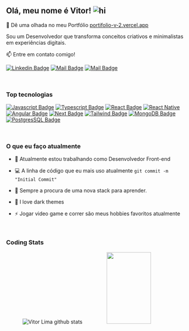 ## Olá, meu nome é Vitor! <img src="https://user-images.githubusercontent.com/1303154/88677602-1635ba80-d120-11ea-84d8-d263ba5fc3c0.gif" width="28px" height="28px" alt="hi">

🚀 Dê uma olhada no meu Portfólio [portifolio-v-2.vercel.app](https://portifolio-v-2.vercel.app/)

Sou um Desenvolvedor que transforma conceitos criativos e minimalistas em experiências digitais.

:mailbox: Entre em contato comigo!


[![Linkedin Badge](https://img.shields.io/badge/LinkedIn-0077B5?style=for-the-badge&logo=linkedin&logoColor=white)](https://www.linkedin.com/in/vitor-lima-591aa4146) [![Mail Badge](https://img.shields.io/badge/Instagram-E4405F?style=for-the-badge&logo=instagram&logoColor=white)](https://www.instagram.com/v_nasc.000x) [![Mail Badge](https://img.shields.io/badge/Gmail-D14836?style=for-the-badge&logo=gmail&logoColor=white)](mailto:vitornascimento923@gmail.com)

<br/>

### Top tecnologias

[![Javascript Badge](https://img.shields.io/badge/JavaScript-000?style=for-the-badge&logo=javascript&logoColor=F7DF1E)](#)
[![Typescript Badge](https://img.shields.io/badge/TypeScript-007ACC?style=for-the-badge&logo=typescript&logoColor=white)](#)
[![React Badge](https://img.shields.io/badge/React%20js-000?style=for-the-badge&logo=react&logoColor=61DAFB)](#)
[![React Native](https://img.shields.io/badge/React_Native-20232A?style=for-the-badge&logo=react&logoColor=61DAFB)](#) 
[![Angular Badge](https://img.shields.io/badge/Angular-DD0031?style=for-the-badge&logo=angular&logoColor=white)](#) 
[![Next Badge](https://img.shields.io/badge/next%20js-000000?style=for-the-badge&logo=nextdotjs&logoColor=white)](#) 
[![Tailwind Badge](https://img.shields.io/badge/Tailwind_CSS-38B2AC?style=for-the-badge&logo=tailwind-css&logoColor=white)](#)
[![MongoDB Badge](https://img.shields.io/badge/MongoDB-4EA94B?style=for-the-badge&logo=mongodb&logoColor=white)](#)
[![PostgresSQL Badge](https://img.shields.io/badge/PostgreSQL-316192?style=for-the-badge&logo=postgresql&logoColor=white)](#)

<br/>

### O que eu faço atualmente

- 🔭 Atualmente estou trabalhando como Desenvolvedor Front-end
- :computer: A linha de código que eu mais uso atualmente `git commit -m "Initial Commit"`
- 🤔 Sempre a procura de uma nova stack para aprender.
- 🖤 I love dark themes
- ⚡ Jogar video game e correr são meus hobbies favoritos atualmente

  <br/>



### Coding Stats

<div  align="center">
  <img width="50%" height="195px" src="https://github-readme-stats.vercel.app/api?username=vitorl1maa&show_icons=true&count_private=true&hide_border=true&title_color=fff&icon_color=fff&text_color=c9d1d9&bg_color=0d1117" alt="Vitor Lima github stats" /> 
  <img width="49%" height="195px" src="https://github-readme-stats.vercel.app/api/top-langs/?username=vitorl1maa&layout=compact&hide_border=true&title_color=fff&text_color=fff9&bg_color=0d1117" />

<div style="display: inline_block"></br>

<!-- ![Snake animation](https://github.com/vitorl1maa/vitorl1maa/blob/output/github-contribution-grid-snake.svg)

</div>



